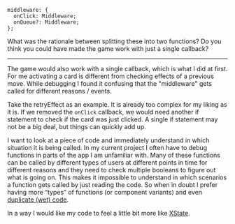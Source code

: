 ```
middleware: {
  onClick: Middleware;
  onQueue?: Middleware;
};
```

What was the rationale between splitting these into two functions? Do you think you could have made the game work with just a single callback?

---

The game would also work with a single callback, which is what I did at first. For me activating a card is different from checking effects of a previous move. While debugging I found it confusing that the "middleware" gets called for different reasons / events.

Take the retryEffect as an example. It is already too complex for my liking as it is. If we removed the `onClick` callback, we would need another if statement to check if the card was just clicked. A single if statement may not be a big deal, but things can quickly add up.

I want to look at a piece of code and immediately understand in which situation it is being called. In my current project I often have to debug functions in parts of the app I am unfamiliar with. Many of these functions can be called by different types of users at different points in time for different reasons and they need to check multiple booleans to figure out what is going on. This makes it impossible to understand in which scenarios a function gets called by just reading the code. So when in doubt I prefer having more “types” of functions (or component variants) and even [duplicate (wet) code](https://www.youtube.com/watch?v=17KCHwOwgms).

In a way I would like my code to feel a little bit more like [XState](https://xstate.js.org/).
